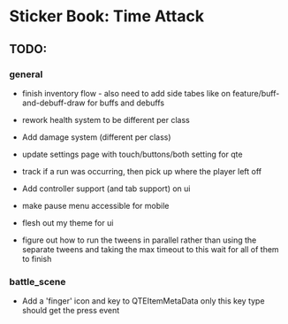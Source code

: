 # Sticker Book: Time Attack

## TODO:

### general

- finish inventory flow - also need to add side tabes like on feature/buff-and-debuff-draw for buffs and debuffs
- rework health system to be different per class
- Add damage system (different per class)
- update settings page with touch/buttons/both setting for qte

- track if a run was occurring, then pick up where the player left off

- Add controller support (and tab support) on ui
- make pause menu accessible for mobile

- flesh out my theme for ui
- figure out how to run the tweens in parallel rather than using the separate tweens and taking the max timeout to this wait for all of them to finish

### battle_scene

- Add a 'finger' icon and key to QTEItemMetaData only this key type should get the press event

